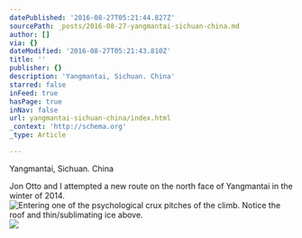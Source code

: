 ```yaml
---
datePublished: '2016-08-27T05:21:44.827Z'
sourcePath: _posts/2016-08-27-yangmantai-sichuan-china.md
author: []
via: {}
dateModified: '2016-08-27T05:21:43.810Z'
title: ''
publisher: {}
description: 'Yangmantai, Sichuan. China'
starred: false
inFeed: true
hasPage: true
inNav: false
url: yangmantai-sichuan-china/index.html
_context: 'http://schema.org'
_type: Article

---
```

Yangmantai, Sichuan. China

Jon Otto and I attempted a new route on the north face of Yangmantai in the winter of 2014\.
![Entering one of the psychological crux pitches of the climb. Notice the roof and thin/sublimating ice above.](https://imgflo.herokuapp.com/graph/vahj1ThiexotieMo/f8d32f398964bba94dca974cbc9634a4/croprotate.jpg?cropheight=3776&cropwidth=2519&degrees=0&input=https%3A%2F%2Fthe-grid-user-content.s3-us-west-2.amazonaws.com%2Fcf978ec5-b1cd-44ba-80c1-5e275d96c88d.jpg&x=0&y=0)
![](https://the-grid-user-content.s3-us-west-2.amazonaws.com/185e7a23-976a-4e21-9ef2-a9fd593c8664.jpg)